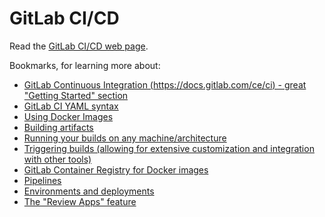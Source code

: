# GitLab CI/CD

Read the [GitLab CI/CD web page](https://about.gitlab.com/features/gitlab-ci-cd/).

Bookmarks, for learning more about:
- [GitLab Continuous Integration (https://docs.gitlab.com/ce/ci) - great "Getting Started" section](https://docs.gitlab.com/ce/ci/)
- [GitLab CI YAML syntax](https://docs.gitlab.com/ce/ci/yaml/README.html)
- [Using Docker Images](https://docs.gitlab.com/ce/ci/docker/using_docker_images.html)
- [Building artifacts](https://docs.gitlab.com/ce/ci/build_artifacts/README.html)
- [Running your builds on any machine/architecture](https://docs.gitlab.com/ce/ci/runners/README.html)
- [Triggering builds (allowing for extensive customization and integration with other tools)](https://docs.gitlab.com/ce/ci/triggers/README.html)
- [GitLab Container Registry for Docker images](https://docs.gitlab.com/ce/container_registry/README.html)
- [Pipelines](https://docs.gitlab.com/ce/ci/pipelines.html)
- [Environments and deployments](https://docs.gitlab.com/ce/ci/environments.html)
- [The "Review Apps" feature](https://about.gitlab.com/features/review-apps/)
